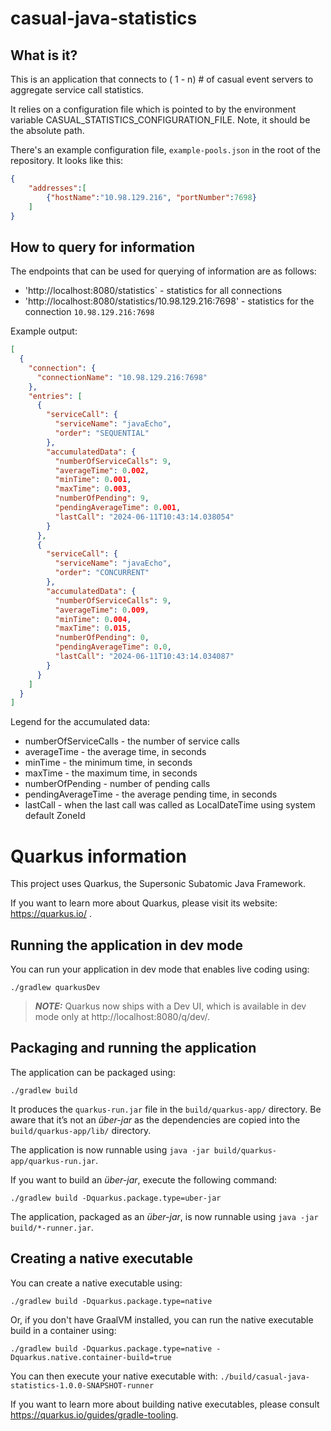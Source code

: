 # casual-java-statistics

## What is it?

This is an application that connects to ( 1 - n) # of casual event servers to aggregate service call statistics.

It relies on a configuration file which is pointed to by the environment variable CASUAL_STATISTICS_CONFIGURATION_FILE.
Note, it should be the absolute path.

There's an example configuration file, `example-pools.json` in the root of the repository.
It looks like this:
```json
{
    "addresses":[         
        {"hostName":"10.98.129.216", "portNumber":7698}
    ]
}
```

## How to query for information

The endpoints that can be used for querying of information are as follows:
* 'http://localhost:8080/statistics` - statistics for all connections
* 'http://localhost:8080/statistics/10.98.129.216:7698' - statistics for the connection `10.98.129.216:7698`

Example output:
```json
[
  {
    "connection": {
      "connectionName": "10.98.129.216:7698"
    },
    "entries": [
      {
        "serviceCall": {
          "serviceName": "javaEcho",
          "order": "SEQUENTIAL"
        },
        "accumulatedData": {
          "numberOfServiceCalls": 9,
          "averageTime": 0.002,
          "minTime": 0.001,
          "maxTime": 0.003,
          "numberOfPending": 9,
          "pendingAverageTime": 0.001,
          "lastCall": "2024-06-11T10:43:14.038054"
        }
      },
      {
        "serviceCall": {
          "serviceName": "javaEcho",
          "order": "CONCURRENT"
        },
        "accumulatedData": {
          "numberOfServiceCalls": 9,
          "averageTime": 0.009,
          "minTime": 0.004,
          "maxTime": 0.015,
          "numberOfPending": 0,
          "pendingAverageTime": 0.0,
          "lastCall": "2024-06-11T10:43:14.034087"
        }
      }
    ]
  }
]
```
 
Legend for the accumulated data:
* numberOfServiceCalls - the number of service calls
* averageTime - the average time, in seconds
* minTime - the minimum time, in seconds
* maxTime - the maximum time, in seconds
* numberOfPending - number of pending calls
* pendingAverageTime - the average pending time, in seconds
* lastCall - when the last call was called as LocalDateTime using system default ZoneId
  


# Quarkus information
This project uses Quarkus, the Supersonic Subatomic Java Framework.

If you want to learn more about Quarkus, please visit its website: https://quarkus.io/ .

## Running the application in dev mode

You can run your application in dev mode that enables live coding using:
```shell script
./gradlew quarkusDev
```

> **_NOTE:_**  Quarkus now ships with a Dev UI, which is available in dev mode only at http://localhost:8080/q/dev/.

## Packaging and running the application

The application can be packaged using:
```shell script
./gradlew build
```
It produces the `quarkus-run.jar` file in the `build/quarkus-app/` directory.
Be aware that it’s not an _über-jar_ as the dependencies are copied into the `build/quarkus-app/lib/` directory.

The application is now runnable using `java -jar build/quarkus-app/quarkus-run.jar`.

If you want to build an _über-jar_, execute the following command:
```shell script
./gradlew build -Dquarkus.package.type=uber-jar
```

The application, packaged as an _über-jar_, is now runnable using `java -jar build/*-runner.jar`.

## Creating a native executable

You can create a native executable using: 
```shell script
./gradlew build -Dquarkus.package.type=native
```

Or, if you don't have GraalVM installed, you can run the native executable build in a container using: 
```shell script
./gradlew build -Dquarkus.package.type=native -Dquarkus.native.container-build=true
```

You can then execute your native executable with: `./build/casual-java-statistics-1.0.0-SNAPSHOT-runner`

If you want to learn more about building native executables, please consult https://quarkus.io/guides/gradle-tooling.

